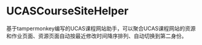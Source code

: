 # UCASCourseSiteHelper
基于tampermonkey编写的UCAS课程网站助手，可以聚合UCAS课程网站的资源和作业页面、资源页面自动按最近修改时间降序排列、自动切换到第二身份。
